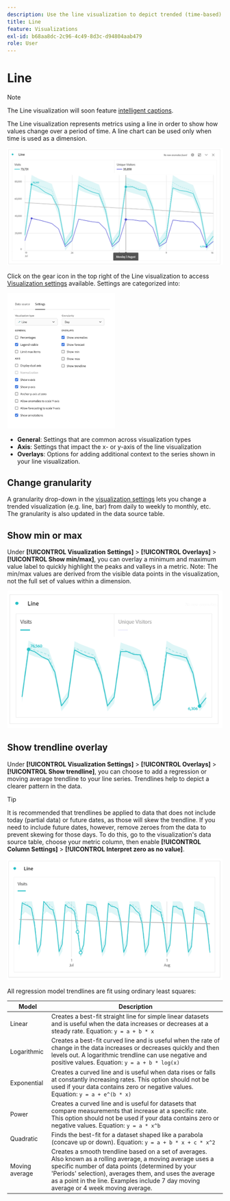 ```yaml
---
description: Use the line visualization to depict trended (time-based) datasets
title: Line
feature: Visualizations
exl-id: b68aa8dc-2c96-4c49-8d3c-d94804aab479
role: User
---
```

# Line

>[!NOTE]
>
>The Line visualization will soon feature [intelligent captions](/help/analysis-workspace/visualizations/intelligent-captions.md).

The Line visualization represents metrics using a line in order to show how values change over a period of time. A line chart can be used only when time is used as a dimension.

![Line visualization](assets/line-viz.png)

Click on the gear icon in the top right of the Line visualization to access [Visualization settings](freeform-analysis-visualizations.md) available. Settings are categorized into:

<img src="./assets/viz-settings-line.png" alt="Visualization settings" width=50%/>

* **General**: Settings that are common across visualization types
* **Axis**: Settings that impact the x- or y-axis of the line visualization
* **Overlays**: Options for adding additional context to the series shown in your line visualization.


## Change granularity

A granularity drop-down in the [visualization settings](freeform-analysis-visualizations.md) lets you change a trended visualization (e.g. line, bar) from daily to weekly to monthly, etc. The granularity is also updated in the data source table.

## Show min or max

Under **[!UICONTROL Visualization Settings]** > **[!UICONTROL Overlays]** > **[!UICONTROL Show min/max]**, you can overlay a minimum and maximum value label to quickly highlight the peaks and valleys in a metric. Note: The min/max values are derived from the visible data points in the visualization, not the full set of values within a dimension.

![An overlay with the minimum and maximum value label.](assets/min-max-labels.png)

## Show trendline overlay

Under **[!UICONTROL Visualization Settings]** > **[!UICONTROL Overlays]** > **[!UICONTROL Show trendline]**, you can choose to add a regression or moving average trendline to your line series. Trendlines help to depict a clearer pattern in the data.

>[!TIP]
>
>It is recommended that trendlines be applied to data that does not include today (partial data) or future dates, as those will skew the trendline. If you need to include future dates, however, remove zeroes from the data to prevent skewing for those days. To do this, go to the visualization's data source table, choose your metric column, then enable **[!UICONTROL Column Settings]** > **[!UICONTROL Interpret zero as no value]**.

![Linear trendline](assets/show-linear-trendline.png)

All regression model trendlines are fit using ordinary least squares:

| Model | Description |
| --- | --- |
| Linear | Creates a best-fit straight line for simple linear datasets and is useful when the data increases or decreases at a steady rate. Equation: `y = a + b * x` |
| Logarithmic | Creates a best-fit curved line and is useful when the rate of change in the data increases or decreases quickly and then levels out. A logarithmic trendline can use negative and positive values. Equation: `y = a + b * log(x)` |
| Exponential | Creates a curved line and is useful when data rises or falls at constantly increasing rates. This option should not be used if your data contains zero or negative values. Equation: `y = a + e^(b * x)` |
| Power | Creates a curved line and is useful for datasets that compare measurements that increase at a specific rate. This option should not be used if your data contains zero or negative values. Equation: `y = a * x^b` |
| Quadratic | Finds the best-fit for a dataset shaped like a parabola (concave up or down). Equation: `y = a + b * x + c * x^2` |
| Moving average | Creates a smooth trendline based on a set of averages. Also known as a rolling average, a moving average uses a specific number of data points (determined by your 'Periods' selection), averages them, and uses the average as a point in the line. Examples include 7 day moving average or 4 week moving average.|
